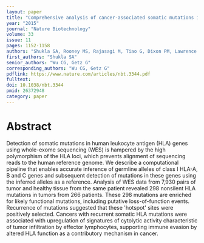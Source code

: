```yaml
---
layout: paper
title: "Comprehensive analysis of cancer-associated somatic mutations in class I HLA genes"
year: "2015"
journal: "Nature Biotechnology"
volume: 33
issue: 11
pages: 1152-1158
authors: "Shukla SA, Rooney MS, Rajasagi M, Tiao G, Dixon PM, Lawrence MS, Stevens J, Lane WJ, Dellagatta JL, Steelman S, Sougnez C, Cibulskis K, Kiezun A, Hacohen N, Brusic V, Wu CJ, Getz G"
first_authors: "Shukla SA"
senior_authors: "Wu CG, Getz G"
corresponding_authors: "Wu CG, Getz G"
pdflink: https://www.nature.com/articles/nbt.3344.pdf
fulltext:
doi: 10.1038/nbt.3344
pmid: 26372948
category: paper
---
```


# Abstract

Detection of somatic mutations in human leukocyte antigen (HLA) genes using whole-exome sequencing (WES) is hampered by the high polymorphism of the HLA loci, which prevents alignment of sequencing reads to the human reference genome. We describe a computational pipeline that enables accurate inference of germline alleles of class I HLA-A, B and C genes and subsequent detection of mutations in these genes using the inferred alleles as a reference. Analysis of WES data from 7,930 pairs of tumor and healthy tissue from the same patient revealed 298 nonsilent HLA mutations in tumors from 266 patients. These 298 mutations are enriched for likely functional mutations, including putative loss-of-function events. Recurrence of mutations suggested that these 'hotspot' sites were positively selected. Cancers with recurrent somatic HLA mutations were associated with upregulation of signatures of cytolytic activity characteristic of tumor infiltration by effector lymphocytes, supporting immune evasion by altered HLA function as a contributory mechanism in cancer.


